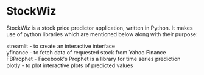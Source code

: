 # StockWiz
StockWiz is a stock price predictor application, written in Python.
It makes use of python libraries which are mentioned below along with their purpose:

streamlit - to create an interactive interface <br />
yfinance - to fetch data of requested stock from Yahoo Finance <br />
FBProphet - Facebook's Prophet is a library for time series prediction <br />
plotly - to plot interactive plots of predicted values <br />
